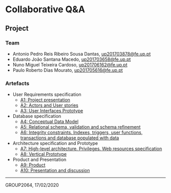 # Collaborative Q&A

## Project

### Team

* Antonio Pedro Reis Ribeiro Sousa Dantas, up201703878@fe.up.pt
* Eduardo João Santana Macedo, up201703658@fe.up.pt
* Nuno Miguel Teixeira Cardoso, up201706162@fe.up.pt
* Paulo Roberto Dias Mourato, up201705616@fe.up.pt

### Artefacts

* User Requirements specification
  * [A1: Project presentation](a1)
  * [A2: Actors and User stories](a2)
  * [A3: User Interfaces Prototype](a3)
* Database specification
  * [A4: Conceptual Data Model](a4)
  * [A5: Relational schema, validation and schema refinement](a5)
  * [A6: Integrity constraints. Indexes, triggers, user functions, transactions and database populated with data](a6)
* Architecture specification and Prototype
  * [A7: High-level architecture. Privileges. Web resources specification](a7)
  * [A8: Vertical Prototype](a8)
* Product and Presentation
  * [A9: Product](a9)
  * [A10: Presentation and discussion](a10)

***
GROUP2064, 17/02/2020